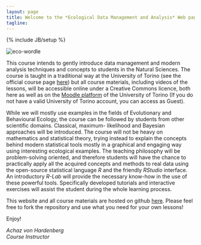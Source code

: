 ```yaml
---
layout: page
title: Welcome to the *Ecological Data Management and Analysis* Web page! 
tagline: 
---
```

{% include JB/setup %}

![eco-wordle](https://achazhardenberg.github.io/ecostats.co/assets/eco_wordle.jpg)  

This course intends to gently introduce data management and modern analysis techniques and concepts to students in the Natural Sciences. The course is taught in a traditional way at the University of Torino (see the official course page [here](http://naturali.campusnet.unito.it/do/corsi.pl/Show?_id=af34)) but all course materials, including videos of the lessons, will be accessible online under a Creative Commons licence, both here as well as on the [Moodle platform](http://naturali.i-learn.unito.it/course/view.php?id=74) of the University of Torino (If you do not have a valid University of Torino account, you can access as Guest).

While we will mostly use examples in the fields of Evolutionary and Behavioural Ecology, the course can be followed by students from other scientific domains. Classical, maximum- likelihood and Bayesian approaches will be introduced. The course will not be heavy on mathematics and statistical theory, trying instead to explain the concepts behind modern statistical tools mostly in a graphical and engaging way using interesting ecological examples. The teaching philosophy will be problem-solving oriented, and therefore students will have the chance to practically apply all the acquired concepts and methods to real data using the open-source statistical language *R* and the friendly *RStudio* interface. An introductory *R-Lab* will provide the necessary know-how in the use of these powerful tools. Specifically developed tutorials and interactive exercises will assist the student during the whole learning process.  
  
This website and all course materials are hosted on github [here](https://github.com/achazhardenberg/ecostats.co). Please feel free to fork the repository and use what you need for your own lessons!
  
Enjoy!  
  
*Achaz von Hardenberg*  
*Course Instructor*




